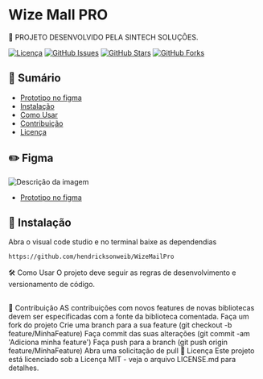 # Wize Mall PRO

🚀 PROJETO DESENVOLVIDO PELA SINTECH SOLUÇÕES.

[![Licença](https://img.shields.io/badge/License-MIT-blue.svg)](LICENSE)
[![GitHub Issues](https://img.shields.io/github/issues/seu-usuario/seu-projeto.svg)](https://github.com/hendricksonweib/teoriaDasFilas/issues)
[![GitHub Stars](https://img.shields.io/github/stars/seu-usuario/seu-projeto.svg)](https://github.com/hendricksonweib/teoriaDasFilas/stargazers)
[![GitHub Forks](https://img.shields.io/github/forks/seu-usuario/seu-projeto.svg)](https://github.com/hendricksonweib/teoriaDasFilas/network)

## 📖 Sumário
- [Prototipo no figma](#Figma)
- [Instalação](#instalação)
- [Como Usar](#como-usar)
- [Contribuição](#contribuição)
- [Licença](#licença)


## ✏️ Figma
![Descrição da imagem](https://www.figma.com/file/zvFIgTYMpaz9TxOXQHw6Ug/WISE-MAIL-PRO?type=design&node-id=2%3A21040&mode=dev&t=yZksfQeCM0IkbTMt-1)
- [Prototipo no figma](https://www.figma.com/file/zvFIgTYMpaz9TxOXQHw6Ug/WISE-MAIL-PRO?type=design&node-id=2-21040&mode=design&t=HqzPNPh1hsb4So5D-0)

## 🚀 Instalação

Abra o visual code studio e no terminal baixe as dependendias

```bash
https://github.com/hendricksonweib/WizeMailPro
```
🛠️ Como Usar
O projeto deve seguir as regras de desenvolvimento e versionamento de código.

##
🤝 Contribuição
AS contribuições com novos features de novas bibliotecas devem ser especificadas com a fonte da biblioteca comentada.
Faça um fork do projeto
Crie uma branch para a sua feature (git checkout -b feature/MinhaFeature)
Faça commit das suas alterações (git commit -am 'Adiciona minha feature')
Faça push para a branch (git push origin feature/MinhaFeature)
Abra uma solicitação de pull
📝 Licença
Este projeto está licenciado sob a Licença MIT - veja o arquivo LICENSE.md para detalhes.
